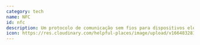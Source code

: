 ```yaml
---
category: tech
name: NFC
id: nfc
description: Um protocolo de comunicação sem fios para dispositivos electrónicos que se encontram a uma curta distância uns dos outros, normalmente utilizado em sistemas de bilhética ou de pagamento. Neste caso, não são recolhidos dados de identificação.
icon: https://res.cloudinary.com/helpful-places/image/upload/v1664832813/dtpr-icons/tech/wave_bmvtme.svg
---
```

